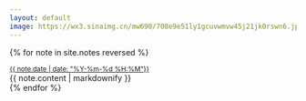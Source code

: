 ```yaml
---
layout: default
image: https://wx3.sinaimg.cn/mw690/708e9e51ly1gcuvwmvw45j21jk0rswn6.jpg
---
```

{% for note in site.notes reversed %}
<div class="aside" id="date-{{ note.date | date: "%Y-%m-%d %H:%M" }}{{ note.slug }}">
  <div class="date">
    <date>
      <small>
        <a class="no-border" href="{{ note.url }}">{{ note.date | date: "%Y-%m-%d %H:%M"}}</a>
      </small>
    </date>
  </div>
  {{ note.content | markdownify }}
</div>
{% endfor %}
